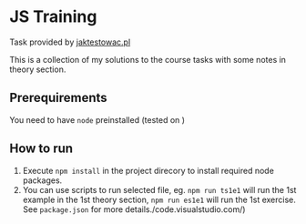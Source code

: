 # JS Training

Task provided by [jaktestowac.pl](link)

This is a collection of my solutions to the course tasks with some notes in theory section.

## Prerequirements

You need to have `node` preinstalled (tested on <version>)

## How to run

1. Execute `npm install` in the project direcory to install required node packages.
2. You can use scripts to run selected file, eg. `npm run ts1e1` will run the 1st example in the 1st theory section, `npm run es1e1` will run the 1st exercise. See `package.json` for more details./code.visualstudio.com/)



